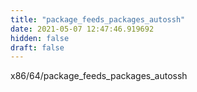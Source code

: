 ```yaml
---
title: "package_feeds_packages_autossh"
date: 2021-05-07 12:47:46.919692
hidden: false
draft: false
---
```


x86/64/package_feeds_packages_autossh

